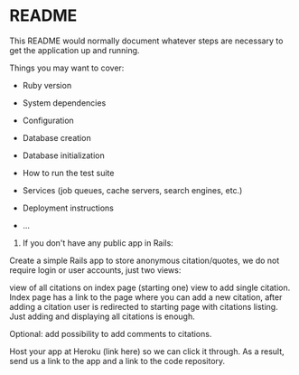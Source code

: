 # README

This README would normally document whatever steps are necessary to get the
application up and running.

Things you may want to cover:

* Ruby version

* System dependencies

* Configuration

* Database creation

* Database initialization

* How to run the test suite

* Services (job queues, cache servers, search engines, etc.)

* Deployment instructions

* ...

1. If you don't have any public app in Rails:

Create a simple Rails app to store anonymous citation/quotes, we do not require login or user accounts, just two views:

​view of all citations on index page (starting one)
view to add single citation.
Index page has a link to the page where you can add a new citation, after adding a citation user is redirected to starting page with citations listing. Just adding and displaying all citations is enough.

Optional: add possibility to add comments to citations.

Host your app at Heroku (link here) so we can click it through. As a result, send us a link to the app and a link to the code repository.
